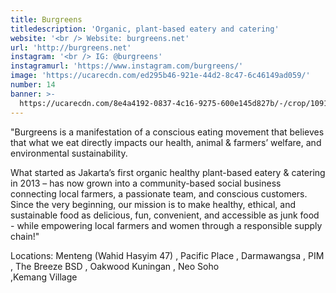 ```yaml
---
title: Burgreens
titledescription: 'Organic, plant-based eatery and catering'
website: '<br /> Website: burgreens.net'
url: 'http://burgreens.net'
instagram: '<br /> IG: @burgreens'
instagramurl: 'https://www.instagram.com/burgreens/'
image: 'https://ucarecdn.com/ed295b46-921e-44d2-8c47-6c46149ad059/'
number: 14
banner: >-
  https://ucarecdn.com/8e4a4192-0837-4c16-9275-600e145d827b/-/crop/1091x459/0,111/-/preview/
---
```

"Burgreens is a manifestation of a conscious eating movement that believes that what we eat directly impacts our health, animal & farmers’ welfare, and environmental sustainability. 

What started as Jakarta’s first organic healthy plant-based eatery & catering in 2013 – has now grown into a community-based social business connecting local farmers, a passionate team, and conscious customers. Since the very beginning, our mission is to make healthy, ethical, and sustainable food as delicious, fun, convenient, and accessible as junk food - while empowering local farmers and women through a responsible supply chain!"

Locations: Menteng (Wahid Hasyim 47) , Pacific Place
, Darmawangsa
, PIM
, The Breeze BSD
, Oakwood Kuningan
, Neo Soho\
,Kemang Village
